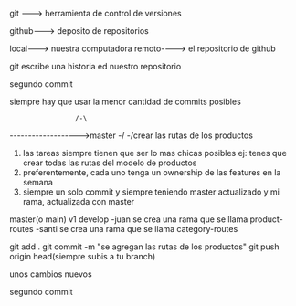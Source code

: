 git ---> herramienta de control de versiones

github---> deposito de repositorios

local---> nuestra computadora
remoto----> el repositorio de github

git escribe una historia ed nuestro repositorio

segundo commit

siempre hay que usar la menor cantidad de commits posibles

                    /-\

------------------->master
\-/ \-/crear las rutas de los productos

1. las tareas siempre tienen que ser lo mas chicas posibles
   ej: tenes que crear todas las rutas del modelo de productos
2. preferentemente, cada uno tenga un ownership de las features en la semana
3. siempre un solo commit y siempre teniendo master actualizado y mi rama, actualizada con master

master(o main) v1
develop
-juan se crea una rama que se llama product-routes
-santi se crea una rama que se llama category-routes

git add .
git commit -m "se agregan las rutas de los productos"
git push origin head(siempre subis a tu branch)

unos cambios nuevos

segundo commit

